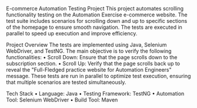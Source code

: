 E-commerce Automation Testing Project
This project automates scrolling functionality testing on the Automation Exercise e-commerce website. The test suite includes scenarios for scrolling down and up to specific sections of the homepage to ensure smooth navigation. The tests are executed in parallel to speed up execution and improve efficiency.

Project Overview
The tests are implemented using Java, Selenium WebDriver, and TestNG. The main objective is to verify the following functionalities:
•	Scroll Down: Ensure that the page scrolls down to the subscription section.
•	Scroll Up: Verify that the page scrolls back up to reveal the "Full-Fledged practice website for Automation Engineers" message.
These tests are run in parallel to optimize test execution, ensuring that multiple scenarios are tested simultaneously.

Tech Stack
•	Language: Java
•	Testing Framework: TestNG
•	Automation Tool: Selenium WebDriver
•	Build Tool: Maven

